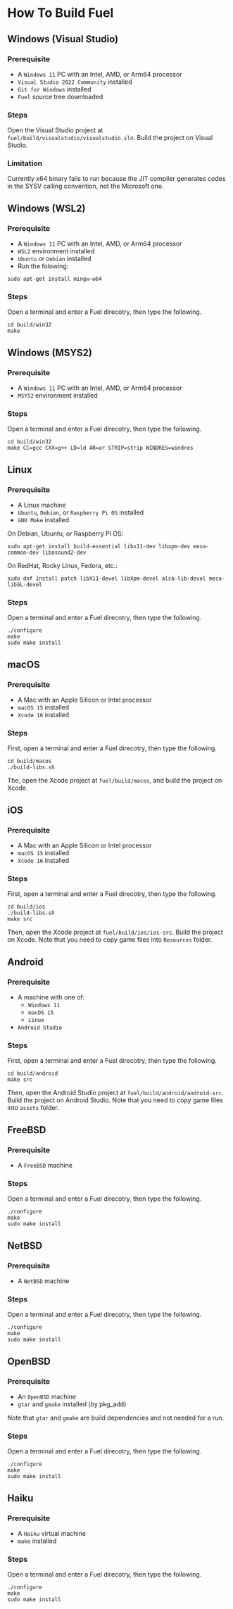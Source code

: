 How To Build Fuel
==================

## Windows (Visual Studio)

### Prerequisite

* A `Windows 11` PC with an Intel, AMD, or Arm64 processor
* `Visual Studio 2022 Community` installed
* `Git for Windows` installed
* `Fuel` source tree downloaded

### Steps

Open the Visual Studio project at `fuel/build/visualstudio/visualstudio.sln`.
Build the project on Visual Studio.

### Limitation

Currently x64 binary fails to run because the JIT compiler generates
codes in the SYSV calling convention, not the Microsoft one.

## Windows (WSL2)

### Prerequisite

* A `Windows 11` PC with an Intel, AMD, or Arm64 processor
* `WSL2` environment installed
* `Ubuntu` or `Debian` installed
* Run the folowing:
```
sudo apt-get install mingw-w64
```

### Steps

Open a terminal and enter a Fuel direcotry, then type the following.

```
cd build/win32
make
```

## Windows (MSYS2)

### Prerequisite

* A `Windows 11` PC with an Intel, AMD, or Arm64 processor
* `MSYS2` environment installed

### Steps

Open a terminal and enter a Fuel direcotry, then type the following.

```
cd build/win32
make CC=gcc CXX=g++ LD=ld AR=ar STRIP=strip WINDRES=windres
```

## Linux

### Prerequisite

* A Linux machine
* `Ubuntu`, `Debian`, or `Raspberry Pi OS` installed
* `GNU Make` installed

On Debian, Ubuntu, or Raspberry Pi OS:
```
sudo apt-get install build-essential libx11-dev libxpm-dev mesa-common-dev libasound2-dev
```

On RedHat, Rocky Linux, Fedora, etc.:
```
sudo dnf install patch libX11-devel libXpm-devel alsa-lib-devel mesa-libGL-devel
```

### Steps

Open a terminal and enter a Fuel direcotry, then type the following.

```
./configure
make
sudo make install
```

## macOS

### Prerequisite

* A Mac with an Apple Silicon or Intel processor
* `macOS 15` installed
* `Xcode 16` installed

### Steps

First, open a terminal and enter a Fuel direcotry, then type the following.

```
cd build/macos
./build-libs.sh
```

The, open the Xcode project at `fuel/build/macos`, and build the project on Xcode.

## iOS

### Prerequisite

* A Mac with an Apple Silicon or Intel processor
* `macOS 15` installed
* `Xcode 16` installed

### Steps

First, open a terminal and enter a Fuel direcotry, then type the following.

```
cd build/ios
./build-libs.sh
make src
```

Then, open the Xcode project at `fuel/build/ios/ios-src`.
Build the project on Xcode.
Note that you need to copy game files into `Resources` folder.

## Android

### Prerequisite

* A machine with one of:
    * `Windows 11`
    * `macOS 15`
    * `Linux`
* `Android Studio`

### Steps

First, open a terminal and enter a Fuel direcotry, then type the following.

```
cd build/android
make src
```

Then, open the Android Studio project at `fuel/build/android/android-src`.
Build the project on Android Studio.
Note that you need to copy game files into `assets` folder.

## FreeBSD

### Prerequisite

* A `FreeBSD` machine

### Steps

Open a terminal and enter a Fuel direcotry, then type the following.

```
./configure
make
sudo make install
```

## NetBSD

### Prerequisite

* A `NetBSD` machine

### Steps

Open a terminal and enter a Fuel direcotry, then type the following.

```
./configure
make
sudo make install
```

## OpenBSD

### Prerequisite

* An `OpenBSD` machine
* `gtar` and `gmake` installed (by pkg_add)

Note that `gtar` and `gmake` are build dependencies and not needed for a run.

### Steps

Open a terminal and enter a Fuel direcotry, then type the following.

```
./configure
make
sudo make install
```

## Haiku

### Prerequisite

* A `Haiku` virtual machine
* `make` installed

### Steps

Open a terminal and enter a Fuel direcotry, then type the following.

```
./configure
make
sudo make install
```
